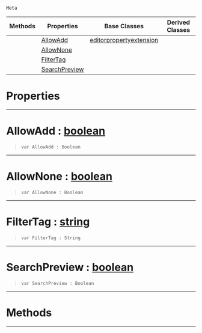  `Meta`

|Methods|Properties|Base Classes|Derived Classes|
|---|---|---|---|
| |[ AllowAdd](https://github.com/PlasmaEngine/PlasmaDocs/tree/master/docs/C%2B%2B/code_reference/class_reference/metaeditorresource.markdown#allowadd-plasma-engine-doc)|[editorpropertyextension](https://github.com/PlasmaEngine/PlasmaDocs/tree/master/docs/C%2B%2B/code_reference/class_reference/editorpropertyextension.markdown)| |
| |[ AllowNone](https://github.com/PlasmaEngine/PlasmaDocs/tree/master/docs/C%2B%2B/code_reference/class_reference/metaeditorresource.markdown#allownone-plasma-engine-do)| | |
| |[ FilterTag](https://github.com/PlasmaEngine/PlasmaDocs/tree/master/docs/C%2B%2B/code_reference/class_reference/metaeditorresource.markdown#filtertag-plasma-engine-do)| | |
| |[ SearchPreview](https://github.com/PlasmaEngine/PlasmaDocs/tree/master/docs/C%2B%2B/code_reference/class_reference/metaeditorresource.markdown#searchpreview-plasma-engin)| | |


 #  Properties


---  
 #  AllowAdd : [boolean](https://github.com/PlasmaEngine/PlasmaDocs/tree/master/docs/C%2B%2B/code_reference/lightning_base_types/boolean.markdown)

> 
> ``` lang=cpp, name=Lightning
> var AllowAdd : Boolean


---  
 #  AllowNone : [boolean](https://github.com/PlasmaEngine/PlasmaDocs/tree/master/docs/C%2B%2B/code_reference/lightning_base_types/boolean.markdown)

> 
> ``` lang=cpp, name=Lightning
> var AllowNone : Boolean


---  
 #  FilterTag : [string](https://github.com/PlasmaEngine/PlasmaDocs/tree/master/docs/C%2B%2B/code_reference/lightning_base_types/string.markdown)

> 
> ``` lang=cpp, name=Lightning
> var FilterTag : String


---  
 #  SearchPreview : [boolean](https://github.com/PlasmaEngine/PlasmaDocs/tree/master/docs/C%2B%2B/code_reference/lightning_base_types/boolean.markdown)

> 
> ``` lang=cpp, name=Lightning
> var SearchPreview : Boolean


---  
 #  Methods


---  
 

 